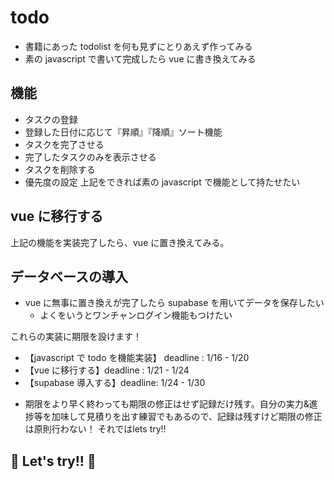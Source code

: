 # todo

-   書籍にあった todolist を何も見ずにとりあえず作ってみる
-   素の javascript で書いて完成したら vue に書き換えてみる

## 機能

-   タスクの登録
-   登録した日付に応じて『昇順』『降順』ソート機能
-   タスクを完了させる
-   完了したタスクのみを表示させる
-   タスクを削除する
-   優先度の設定
    上記をできれば素の javascript で機能として持たせたい

## vue に移行する

上記の機能を実装完了したら、vue に置き換えてみる。

## データベースの導入

-   vue に無事に置き換えが完了したら supabase を用いてデータを保存したい
    -   よくをいうとワンチャンログイン機能もつけたい

これらの実装に期限を設けます！

-   【javascript で todo を機能実装】 deadline : 1/16 - 1/20
-   【vue に移行する】deadline : 1/21 - 1/24
-   【supabase 導入する】deadline: 1/24 - 1/30

* 期限をより早く終わっても期限の修正はせず記録だけ残す。自分の実力&進捗等を加味して見積りを出す練習でもあるので、記録は残すけど期限の修正は原則行わない！
それではlets try!!
## 🎉 Let's try!! 🎉